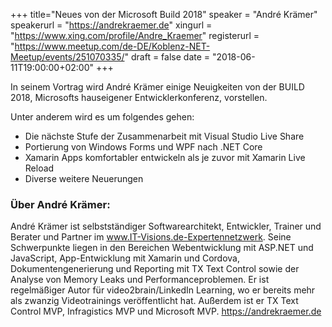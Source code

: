 +++
title="Neues von der Microsoft Build 2018"
speaker = "André Krämer"
speakerurl = "https://andrekraemer.de"
xingurl = "https://www.xing.com/profile/Andre_Kraemer"
registerurl = "https://www.meetup.com/de-DE/Koblenz-NET-Meetup/events/251070335/"
draft = false
date = "2018-06-11T19:00:00+02:00"
+++

In seinem Vortrag wird André Krämer einige Neuigkeiten von der BUILD 2018, Microsofts hauseigener Entwicklerkonferenz, vorstellen.

Unter anderem wird es um folgendes gehen:

- Die nächste Stufe der Zusammenarbeit mit Visual Studio Live Share
- Portierung von Windows Forms und WPF nach .NET Core
- Xamarin Apps komfortabler entwickeln als je zuvor mit Xamarin Live Reload
- Diverse weitere Neuerungen

### Über André Krämer:

André Krämer ist selbstständiger Softwarearchitekt, Entwickler, Trainer und Berater und Partner im www.IT-Visions.de-Expertennetzwerk. Seine Schwerpunkte liegen in den Bereichen Webentwicklung mit ASP.NET und JavaScript, App-Entwicklung mit Xamarin und Cordova, Dokumentengenerierung und Reporting mit TX Text Control sowie der Analyse von Memory Leaks und Performanceproblemen. Er ist regelmäßiger Autor für video2brain/LinkedIn Learning, wo er bereits mehr als zwanzig Videotrainings veröffentlicht hat. Außerdem ist er TX Text Control MVP, Infragistics MVP und Microsoft MVP. https://andrekraemer.de